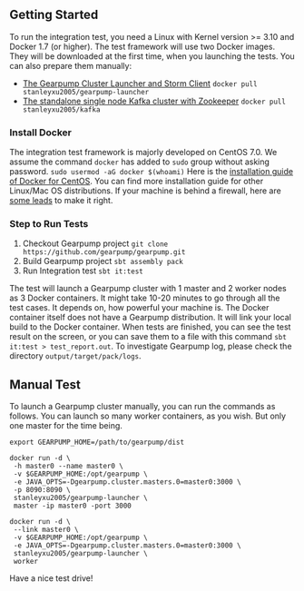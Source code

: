 ## Getting Started

To run the integration test, you need a Linux with Kernel version >= 3.10 and Docker 1.7 (or higher). The test framework will use two Docker images. They will be downloaded at the first time, when you launching the tests. You can also prepare them manually:

 * [The Gearpump Cluster Launcher and Storm Client](https://hub.docker.com/r/stanleyxu2005/gearpump-launcher)
   `docker pull stanleyxu2005/gearpump-launcher`
 * [The standalone single node Kafka cluster with Zookeeper](https://hub.docker.com/r/stanleyxu2005/kafka)
   `docker pull stanleyxu2005/kafka`

### Install Docker

The integration test framework is majorly developed on CentOS 7.0. We assume the command `docker` has added to `sudo` group without asking password. `sudo usermod -aG docker $(whoami)` Here is the [installation guide of Docker for CentOS](http://docs.docker.com/engine/installation/centos/). You can find more installation guide for other Linux/Mac OS distributions. If your machine is behind a firewall, here are [some leads](https://github.com/gearpump/gearpump-docker) to make it right.

### Step to Run Tests

1. Checkout Gearpump project
   `git clone https://github.com/gearpump/gearpump.git`
2. Build Gearpump project
   `sbt assembly pack`
3. Run Integration test
   `sbt it:test`

The test will launch a Gearpump cluster with 1 master and 2 worker nodes as 3 Docker containers. It might take 10-20 minutes to go through all the test cases. It depends on, how powerful your machine is. The Docker container itself does not have a Gearpump distribution. It will link your local build to the Docker container. When tests are finished, you can see the test result on the screen, or you can save them to a file with this command `sbt it:test > test_report.out`. To investigate Gearpump log, please check the directory `output/target/pack/logs`.

## Manual Test

To launch a Gearpump cluster manually, you can run the commands as follows. You can launch so many worker containers, as you wish. But only one master for the time being.
```
export GEARPUMP_HOME=/path/to/gearpump/dist

docker run -d \
 -h master0 --name master0 \
 -v $GEARPUMP_HOME:/opt/gearpump \
 -e JAVA_OPTS=-Dgearpump.cluster.masters.0=master0:3000 \
 -p 8090:8090 \
 stanleyxu2005/gearpump-launcher \
 master -ip master0 -port 3000

docker run -d \
 --link master0 \
 -v $GEARPUMP_HOME:/opt/gearpump \
 -e JAVA_OPTS=-Dgearpump.cluster.masters.0=master0:3000 \
 stanleyxu2005/gearpump-launcher \
 worker
```

Have a nice test drive!
